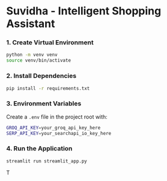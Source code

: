 # Suvidha - Intelligent Shopping Assistant



### 1. Create Virtual Environment
```bash
python -m venv venv
source venv/bin/activate
```

### 2. Install Dependencies
```bash
pip install -r requirements.txt
```

### 3. Environment Variables
Create a `.env` file in the project root with:
```bash
GROQ_API_KEY=your_groq_api_key_here
SERP_API_KEY=your_searchapi_io_key_here
```

### 4. Run the Application
```bash
streamlit run streamlit_app.py
```

T